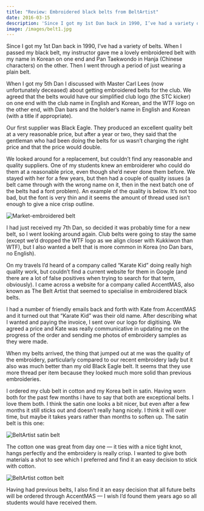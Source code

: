 ```yaml
---
title: "Review: Embroidered black belts from BeltArtist"
date: 2016-03-15
description: 'Since I got my 1st Dan back in 1990, I’ve had a variety of belts. But what makes a good belt...'
image: /images/belt1.jpg
---
```


Since I got my 1st Dan back in 1990, I’ve had a variety of belts. When I passed my black belt, my instructor gave me a lovely embroidered belt with my name in Korean on one end and Pan Taekwondo in Hanja (Chinese characters) on the other. Then I went through a period of just wearing a plain belt.

When I got my 5th Dan I discussed with Master Carl Lees (now unfortunately deceased) about getting embroidered belts for the club. We agreed that the belts would have our simplified club logo (the STC kicker) on one end with the club name in English and Korean, and the WTF logo on the other end, with Dan bars and the holder’s name in English and Korean (with a title if appropriate).

Our first supplier was Black Eagle. They produced an excellent quality belt at a very reasonable price, but after a year or two, they said that the gentleman who had been doing the belts for us wasn’t charging the right price and that the price would double.

We looked around for a replacement, but couldn’t find any reasonable and quality suppliers. One of my students knew an embroiderer who could do them at a reasonable price, even though she’d never done them before. We stayed with her for a few years, but then had a couple of quality issues (a belt came through with the wrong name on it, then in the next batch one of the belts had a font problem). An example of the quality is below. It’s not too bad, but the font is very thin and it seems the amount of thread used isn’t enough to give a nice crisp outline.

![Market-embroidered belt](/images/belt1.jpg)

I had just received my 7th Dan, so decided it was probably time for a new belt, so I went looking around again. Club belts were going to stay the same (except we’d dropped the WTF logo as we align closer with Kukkiwon than WTF), but I also wanted a belt that is more common in Korea (no Dan bars, no English).

On my travels I’d heard of a company called “Karate Kid” doing really high quality work, but couldn’t find a current website for them in Google (and there are a lot of false positives when trying to search for that term, obviously). I came across a website for a company called AccentMAS, also known as The Belt Artist that seemed to specialise in embroidered black belts.

I had a number of friendly emails back and forth with Kate from AccentMAS and it turned out that “Karate Kid” was their old name. After describing what I wanted and paying the invoice, I sent over our logo for digitising. We agreed a price and Kate was really communicative in updating me on the progress of the order and sending me photos of embroidery samples as they were made.

When my belts arrived, the thing that jumped out at me was the quality of the embroidery, particularly compared to our recent embroidery lady but it also was much better than my old Black Eagle belt. It seems that they use more thread per item because they looked much more solid than previous embroideries.

I ordered my club belt in cotton and my Korea belt in satin. Having worn both for the past few months i have to say that both are exceptional belts. I love them both. I think the satin one looks a bit nicer, but even after a few months it still sticks out and doesn’t really hang nicely. I think it will over time, but maybe it takes years rather than months to soften up. The satin belt is this one:

![BeltArtist satin belt](/images/belt3.jpg)

The cotton one was great from day one — it ties with a nice tight knot, hangs perfectly and the embroidery is really crisp. I wanted to give both materials a shot to see which I preferred and find it an easy decision to stick with cotton.

![BeltArtist cotton belt](/images/belt4.jpg)

Having had previous belts, I also find it an easy decision that all future belts will be ordered through AccentMAS — I wish I’d found them years ago so all students would have received them.

